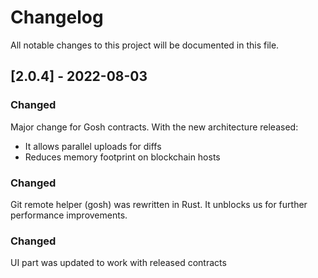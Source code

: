 # Changelog
All notable changes to this project will be documented in this file.

## [2.0.4] - 2022-08-03
### Changed
Major change for Gosh contracts. With the new architecture released:
- It allows parallel uploads for diffs
- Reduces memory footprint on blockchain hosts

### Changed
Git remote helper (gosh) was rewritten in Rust. It unblocks us for further performance improvements.

### Changed
UI part was updated to work with released contracts

